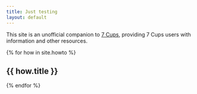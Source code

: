 ```yaml
---
title: Just testing
layout: default
---
```

<style>
  #content {padding-top: 1em;}
</style>
This site is an unofficial companion to [7 Cups](https://www.7cups.com/), providing
7 Cups users with information and other resources.

{% for how in site.howto %}
<h2>{{ how.title }}</h2>
{% endfor %}

